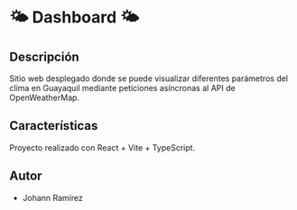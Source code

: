 # 🌤️ Dashboard 🌤️

## Descripción
Sitio web desplegado donde se puede visualizar diferentes parámetros del clima en Guayaquil mediante peticiones asíncronas al API de OpenWeatherMap.

## Características

Proyecto realizado con React + Vite + TypeScript.

## Autor
* Johann Ramírez




